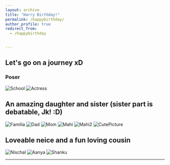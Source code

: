 ```yaml
---
layout: archive
title: "Harry Birthday!"
permalink: /happybirthday/
author_profile: true
redirect_from:
  - /happybirthday


---
```


## Let's go on a journey xD

### Poser

![School](/images/School.jpeg) ![Actress](/images/NischalsUSDeparture.jpeg)

## An amazing daughter and sister (sister part is debatable, Jk! :D) 

![Familia](/images/Familia.jpeg) ![Dad](/images/Appa.jpeg) ![Mom](/images/Mom.jpeg) ![Mahi](/images/Mahi.jpeg) ![Mahi2](/images/Mahi2.jpeg)
![CutePicture](/images/CutePicture.jpeg) 


## Loveable neice and a fun loving cousin

![Nischal](/images/Nischal.jpeg) ![Aanya](/images/Aanya.jpeg) ![Shanku](/images/Shanku.jpeg)

<!-- ## Oh boy where do I begin about what a cheerful, funny, empathetic, caring (inserts all adjectives to describe "amazing" ) friend 

![Trio](/images/Nischal.jpeg) ![Aanya](/images/Aanya.jpeg) ![Shanku](/images/Shanku.jpeg) -->

---
